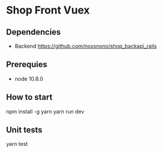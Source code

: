 # Shop Front Vuex

## Dependencies
- Backend https://github.com/noxsnono/shop_backapi_rails

## Prerequies
- node 10.8.0

## How to start
  npm install -g yarn
  yarn run dev

## Unit tests
  yarn test
